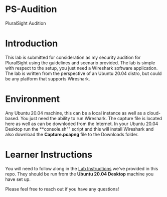 # PS-Audition
PluralSight Audition
# Introduction
This lab is submitted for consideration as my security audition for PluralSight using the guidelines and scenario provided. The lab is simple with respect to the setup, you just need a Wireshark software application. The lab is written from the perspective of an Ubuntu 20.04 distro, but could be any platform that supports Wireshark.
# Environment
Any Ubuntu 20.04 machine, this can be a local instance as well as a cloud-based. You just need the ability to run Wireshark. The capture file is located here as well as can be downloded from the Internet. In your Ubuntu 20.04 Desktop run the **console.sh"" script and this will install Wireshark and also download the **Capture.pcapng** file to the Downloads folder.
# Learner Instructions
You will need to follow along in the [Lab Instructions](./Lab%20Instructions.md) we've provided in this repo. They should be run from the **Ubuntu 20.04 Desktop** machine you have set up.

Please feel free to reach out if you have any questions!
